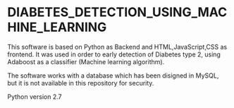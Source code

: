 # DIABETES_DETECTION_USING_MACHINE_LEARNING

This software is based on Python as Backend and HTML,JavaScript,CSS as frontend. It was used in order to early detection of Diabetes type 2, using Adaboost as a classifier (Machine learning algorithm).

The software works with a database which has been disigned in MySQL, but it is not available in this repository for security.

Python version 2.7
